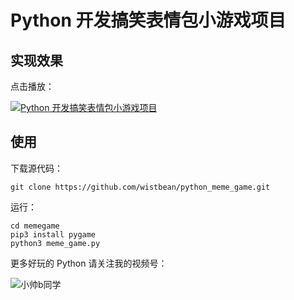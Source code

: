 # Python 开发搞笑表情包小游戏项目

## 实现效果

点击播放：

[![Python 开发搞笑表情包小游戏项目](https://i0.hdslb.com/bfs/archive/9de77aac744aed3805996a920f114d203fb28893.jpg)](https://www.bilibili.com/video/BV1Lb4y1J7vr/)

## 使用

下载源代码：

```
git clone https://github.com/wistbean/python_meme_game.git
```

运行：

```
cd memegame
pip3 install pygame
python3 meme_game.py
```

更多好玩的 Python 请关注我的视频号：

![小帅b同学](https://user-images.githubusercontent.com/11805948/149650560-fac13522-0dfd-44da-b88e-8f8b5ef0f2d3.JPG)



